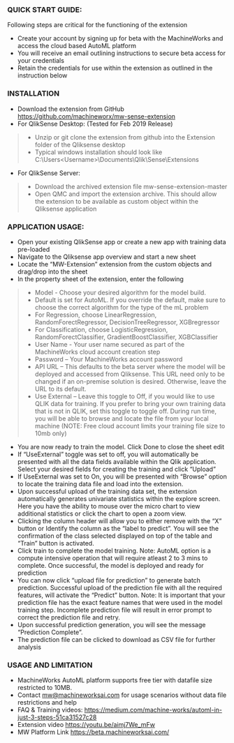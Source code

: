 ### QUICK START GUIDE:

Following steps are critical for the functioning of the extension
* Create your account by signing up for beta with the MachineWorks and access the cloud based AutoML platform
* You will receive an email outlining instructions to secure beta access for your credentials
* Retain the credentials for use within the extension as outlined in the instruction below

### INSTALLATION
* Download the extension from GitHub  https://github.com/machineworx/mw-sense-extension
* For QlikSense Desktop: (Tested for Feb 2019 Release)
> * Unzip or git clone the extension from github into the Extension folder of the Qliksense desktop 
> * Typical windows installation should look like 				C:\Users\<Username>\Documents\Qlik\Sense\Extensions
* For QlikSense Server:
> * Download the archived extension file mw-sense-extension-master
> * Open QMC and import the extension archive. This should allow the extension to be available as custom object within the Qliksense application

### APPLICATION USAGE:
* Open your existing QlikSense app or create a new app with training data pre-loaded
* Navigate to the Qliksense app overview and start a new sheet
* Locate the “MW-Extension” extension from the custom objects and drag/drop into the sheet
* In the property sheet of the extension, enter the following 
> * Model - Choose your desired algorithm for the model build. 
> * Default is set for AutoML. If you override the default, make sure to choose the correct algorithm for the type of the mL problem
> * For Regression, choose LinearRegression, RandomForectRegressor, DecisionTreeRegressor, XGBregressor
> * For Classification, choose LogisticRegression, RandomForectClassifier, GradientBoostClassifier, XGBClassifier
> * User Name - Your user name secured as part of the MachineWorks cloud account creation step
> * Password – Your MachineWorks account password
> * API URL – This defaults to the beta server where the model will be deployed and accessed from Qliksense. This URL need only to be changed if an on-premise solution is desired. Otherwise, leave the URL to its default. 
> * Use External – Leave this toggle to Off, if you would like to use QLIK data for training. If you prefer to bring your own training data that is not in QLIK, set this toggle to toggle off. During run time, you will be able to browse and locate the file from your local machine (NOTE: Free cloud account limits your training file size to 10mb only)

* You are now ready to train the model.  Click Done to close the sheet edit
* If “UseExternal” toggle was set to off, you will automatically be presented with all the data fields available within the Qlik application. Select your desired fields for creating the training and click “Upload”
* If UseExternal was set to On, you will be presented with “Browse” option to locate the training data file and load into the extension.  
* Upon successful upload of the training data set, the extension automatically generates univariate statistics within the explore screen. Here you have the ability to mouse over the micro chart to view additional statistics or click the chart to open a zoom view. 
* Clicking the column header will allow you to either remove with the “X” button or Identify the column as the “label to predict”. You will see the confirmation of the class selected displayed on top of the table and “Train” button is activated.
* Click train to complete the model training. Note: AutoML option is a compute intensive operation that will require atleast 2 to 3 mins to complete. Once successful, the model is deployed and ready for prediction
* You can now click “upload file for prediction” to generate batch prediction. Successful upload of the prediction file with all the required features, will activate the “Predict” button. Note: It is important that your prediction file has the exact feature names that were used in the model training step. Incomplete prediction file will result in error prompt to correct the prediction file and retry. 
* Upon successful prediction generation, you will see the message “Prediction Complete”. 
* The prediction file can be clicked to download as CSV file for further analysis

### USAGE AND LIMITATION
* MachineWorks AutoML platform supports free tier with datafile size restricted to 10MB. 
* Contact mw@machineworksai.com for usage scenarios without data file restrictions and help   
* FAQ & Training videos: https://medium.com/machine-works/automl-in-just-3-steps-51ca31527c28 
* Extension video https://youtu.be/aimj7We_mFw   
* MW Platform Link https://beta.machineworksai.com/
